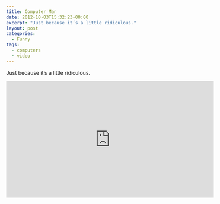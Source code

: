 ```yaml
---
title: Computer Man
date: 2012-10-03T15:32:23+00:00
excerpt: "Just because it’s a little ridiculous."
layout: post
categories:
  - Funny
tags:
  - computers
  - video
---
```

Just because it&#8217;s a little ridiculous.

<div class="video-container">
	<iframe width="560" height="315" src="https://www.youtube.com/embed/uD0uTrR6ywU" frameborder="0" allowfullscreen></iframe>
</div>